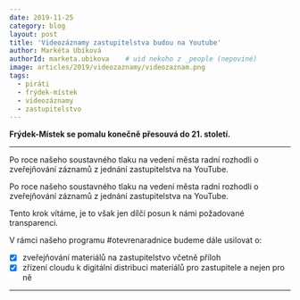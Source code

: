 ```yaml
---
date: 2019-11-25
category: blog
layout: post
title: 'Videozáznamy zastupitelstva budou na Youtube'
author: Markéta Ubíková
authorId: marketa.ubikova    # uid nekoho z _people (nepoviné)
image: articles/2019/videozaznamy/videozaznam.png
tags:
  - piráti
  - frýdek-místek
  - videozáznamy
  - zastupitelstvo
---
```

 **Frýdek-Místek se pomalu konečně přesouvá do 21. století.**

<hr>

Po roce našeho soustavného tlaku na vedení města radní rozhodli o zveřejňování záznamů z jednání zastupitelstva na YouTube.

Po roce našeho soustavného tlaku na vedení města radní rozhodli o zveřejňování záznamů z jednání zastupitelstva na YouTube.

Tento krok vítáme, je to však jen dílčí posun k námi požadované transparenci.

V rámci našeho programu #otevrenaradnice budeme dále usilovat o:
- [x] zveřejňování materiálů na zastupitelstvo včetně příloh
- [x] zřízení cloudu k digitální distribuci materiálů pro zastupitele a nejen pro ně
---
